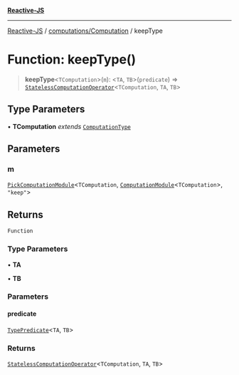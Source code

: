 [**Reactive-JS**](../../../README.md)

***

[Reactive-JS](../../../README.md) / [computations/Computation](../README.md) / keepType

# Function: keepType()

> **keepType**\<`TComputation`\>(`m`): \<`TA`, `TB`\>(`predicate`) => [`StatelessComputationOperator`](../../type-aliases/StatelessComputationOperator.md)\<`TComputation`, `TA`, `TB`\>

## Type Parameters

• **TComputation** *extends* [`ComputationType`](../../type-aliases/ComputationType.md)

## Parameters

### m

[`PickComputationModule`](../../type-aliases/PickComputationModule.md)\<`TComputation`, [`ComputationModule`](../../interfaces/ComputationModule.md)\<`TComputation`\>, `"keep"`\>

## Returns

`Function`

### Type Parameters

• **TA**

• **TB**

### Parameters

#### predicate

[`TypePredicate`](../../../functions/type-aliases/TypePredicate.md)\<`TA`, `TB`\>

### Returns

[`StatelessComputationOperator`](../../type-aliases/StatelessComputationOperator.md)\<`TComputation`, `TA`, `TB`\>
